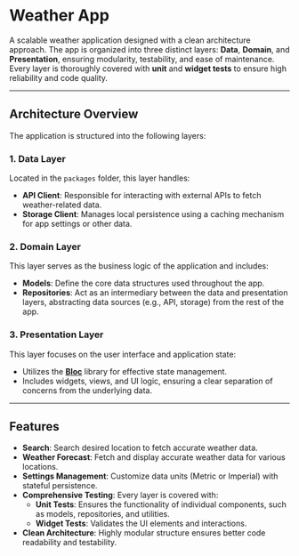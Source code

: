 # Weather App

A scalable weather application designed with a clean architecture approach.
The app is organized into three distinct layers: **Data**, **Domain**, and **Presentation**, ensuring modularity, testability, and ease of maintenance. 
Every layer is thoroughly covered with **unit** and **widget tests** to ensure high reliability and code quality.

---

## Architecture Overview

The application is structured into the following layers:

### 1. **Data Layer**
Located in the `packages` folder, this layer handles:
- **API Client**: Responsible for interacting with external APIs to fetch weather-related data.
- **Storage Client**: Manages local persistence using a caching mechanism for app settings or other data.

### 2. **Domain Layer**
This layer serves as the business logic of the application and includes:
- **Models**: Define the core data structures used throughout the app.
- **Repositories**: Act as an intermediary between the data and presentation layers, abstracting data sources (e.g., API, storage) from the rest of the app.

### 3. **Presentation Layer**
This layer focuses on the user interface and application state:
- Utilizes the [**Bloc**](https://bloclibrary.dev/) library for effective state management.
- Includes widgets, views, and UI logic, ensuring a clear separation of concerns from the underlying data.

---

## Features

- **Search**: Search desired location to fetch accurate weather data.
- **Weather Forecast**: Fetch and display accurate weather data for various locations.
- **Settings Management**: Customize data units (Metric or Imperial) with stateful persistence.
- **Comprehensive Testing**: Every layer is covered with:
  - **Unit Tests**: Ensures the functionality of individual components, such as models, repositories, and utilities.
  - **Widget Tests**: Validates the UI elements and interactions.
- **Clean Architecture**: Highly modular structure ensures better code readability and testability.

